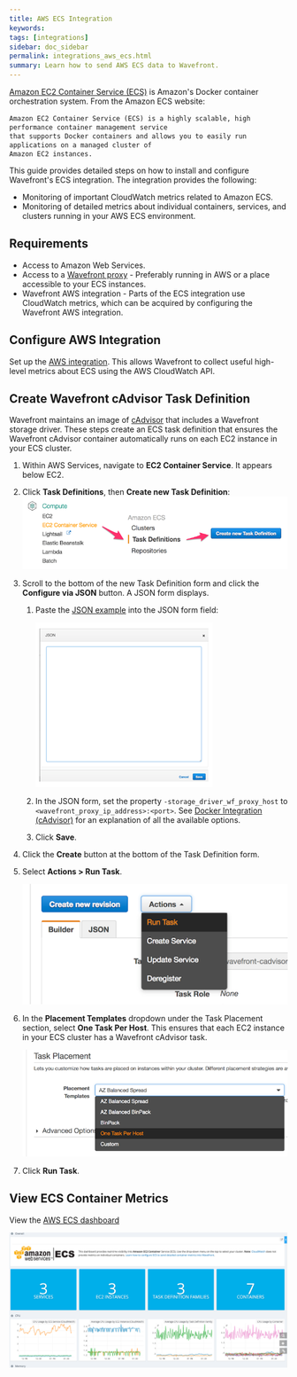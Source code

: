 ```yaml
---
title: AWS ECS Integration
keywords:
tags: [integrations]
sidebar: doc_sidebar
permalink: integrations_aws_ecs.html
summary: Learn how to send AWS ECS data to Wavefront.
---
```

[Amazon EC2 Container Service (ECS)](https://aws.amazon.com/ecs/) is Amazon's Docker container orchestration system. From the Amazon ECS website:

```quote
Amazon EC2 Container Service (ECS) is a highly scalable, high performance container management service 
that supports Docker containers and allows you to easily run applications on a managed cluster of 
Amazon EC2 instances.
```

This guide provides detailed steps on how to install and configure Wavefront's ECS integration. The integration provides the following:

- Monitoring of important CloudWatch metrics related to Amazon ECS.
- Monitoring of detailed metrics about individual containers, services, and clusters running in your AWS ECS environment.
 
## Requirements

- Access to Amazon Web Services.
- Access to a [Wavefront proxy](proxies_installing.html) - Preferably running in AWS or a place accessible to your ECS instances.
- Wavefront AWS integration - Parts of the ECS integration use CloudWatch metrics, which can be acquired by configuring the Wavefront AWS integration.
 
## Configure AWS Integration
 
Set up the [AWS integration](integrations_aws_metrics.html). This allows Wavefront to collect useful high-level metrics about ECS using the AWS CloudWatch API.
 
## Create Wavefront cAdvisor Task Definition
 
Wavefront maintains an image of [cAdvisor](integrations_containers.html) that includes a Wavefront storage driver. These steps create an ECS task definition that ensures the Wavefront cAdvisor container automatically runs on each EC2 instance in your ECS cluster.

1. Within AWS Services, navigate to **EC2 Container Service**. It appears below EC2. 
1. Click **Task Definitions**, then **Create new Task Definition**:
  ![create task def](images/create_new_task_definition.png)
1. Scroll to the bottom of the new Task Definition form and click the **Configure via JSON** button. A JSON form displays.
   1. Paste the [JSON example](https://raw.githubusercontent.com/wavefrontHQ/integrations/master/aws-ecs/example-task-definition.json) into the JSON form field:
 
      ![paste json](images/paste_json.png)
  
   1. In the JSON form, set the property `-storage_driver_wf_proxy_host` to `<wavefront_proxy_ip_address>:<port>`. See [Docker Integration (cAdvisor)](integrations_cadvisor.html) for an explanation of all the available options.
   1. Click **Save**.
1. Click the **Create** button at the bottom of the Task Definition form.
1. Select **Actions > Run Task**.

   ![actions menu](images/actions_run_task.png)
1. In the **Placement Templates** dropdown under the Task Placement section, select **One Task Per Host**. This ensures that each EC2 instance in your ECS cluster has a Wavefront cAdvisor task.

   ![actions menu](images/one_task_per_host.png)
1. Click **Run Task**.

## View ECS Container Metrics

View the [AWS ECS dashboard](integrations_aws_metrics.html#aws-dashboards)

![db aws ecs](images/db_aws_ecs.png)


